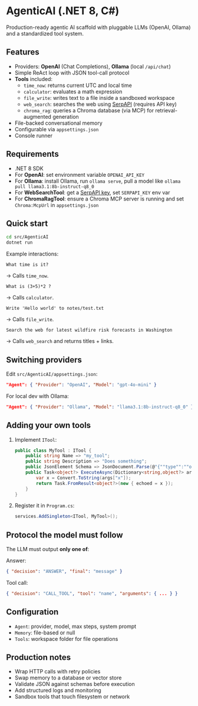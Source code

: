 # AgenticAI (.NET 8, C#)

Production-ready agentic AI scaffold with pluggable LLMs (OpenAI, Ollama) and a standardized tool system.

## Features
- Providers: **OpenAI** (Chat Completions), **Ollama** (local `/api/chat`)
- Simple ReAct loop with JSON tool-call protocol
- **Tools** included:
  - `time_now`: returns current UTC and local time
  - `calculator`: evaluates a math expression
  - `file_write`: writes text to a file inside a sandboxed workspace
  - `web_search`: searches the web using [SerpAPI](https://serpapi.com/) (requires API key)
  - `chroma_rag`: queries a Chroma database (via MCP) for retrieval-augmented generation
- File-backed conversational memory
- Configurable via `appsettings.json`
- Console runner

## Requirements
- .NET 8 SDK
- For **OpenAI**: set environment variable `OPENAI_API_KEY`
- For **Ollama**: install Ollama, run `ollama serve`, pull a model like `ollama pull llama3.1:8b-instruct-q8_0`
- For **WebSearchTool**: get a [SerpAPI key](https://serpapi.com/), set `SERPAPI_KEY` env var
- For **ChromaRagTool**: ensure a Chroma MCP server is running and set `Chroma:McpUrl` in `appsettings.json`

## Quick start
```bash
cd src/AgenticAI
dotnet run
```

Example interactions:
```
What time is it?
```
→ Calls `time_now`.

```
What is (3+5)*2 ?
```
→ Calls `calculator`.

```
Write 'Hello world' to notes/test.txt
```
→ Calls `file_write`.

```
Search the web for latest wildfire risk forecasts in Washington
```
→ Calls `web_search` and returns titles + links.

## Switching providers
Edit `src/AgenticAI/appsettings.json`:
```json
"Agent": { "Provider": "OpenAI", "Model": "gpt-4o-mini" }
```
For local dev with Ollama:
```json
"Agent": { "Provider": "Ollama", "Model": "llama3.1:8b-instruct-q8_0" }
```

## Adding your own tools
1. Implement `ITool`:
   ```csharp
   public class MyTool : ITool {
       public string Name => "my_tool";
       public string Description => "Does something";
       public JsonElement Schema => JsonDocument.Parse(@"{""type"":""object"",""properties"":{""x"":{""type"":""string""}}}").RootElement;
       public Task<object?> ExecuteAsync(Dictionary<string,object?> args, ToolContext ctx, CancellationToken ct=default) {
           var x = Convert.ToString(args["x"]);
           return Task.FromResult<object?>(new { echoed = x });
       }
   }
   ```
2. Register it in `Program.cs`:
   ```csharp
   services.AddSingleton<ITool, MyTool>();
   ```

## Protocol the model must follow
The LLM must output **only one of**:

Answer:
```json
{ "decision": "ANSWER", "final": "message" }
```

Tool call:
```json
{ "decision": "CALL_TOOL", "tool": "name", "arguments": { ... } }
```

## Configuration
- `Agent`: provider, model, max steps, system prompt
- `Memory`: file-based or null
- `Tools`: workspace folder for file operations

## Production notes
- Wrap HTTP calls with retry policies
- Swap memory to a database or vector store
- Validate JSON against schemas before execution
- Add structured logs and monitoring
- Sandbox tools that touch filesystem or network
